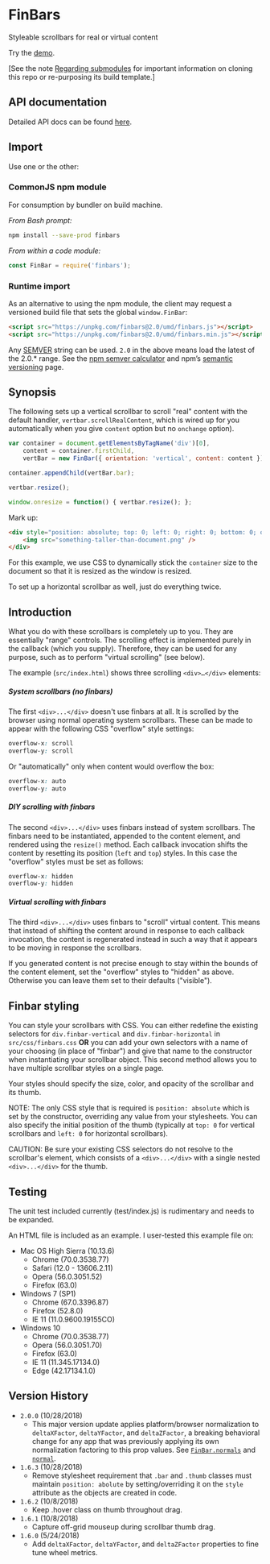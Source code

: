 # FinBars
Styleable scrollbars for real or virtual content

Try the [demo](https://fin-hypergrid.github.io/finbars/demo.html).

\[See the note [Regarding submodules](https://github.com/fin-hypergrid/rectangular#regarding-submodules) for important information on cloning this repo or re-purposing its build template.\]

## API documentation

Detailed API docs can be found [here](http://fin-hypergrid.github.io/finbars/doc/FinBar.html).

## Import

Use one or the other:

### CommonJS npm module
For consumption by bundler on build machine.

_From Bash prompt:_
```bash
npm install --save-prod finbars
```
_From within a code module:_
```javascript
const FinBar = require('finbars');
```

### Runtime import
As an alternative to using the npm module, the client may request a versioned build file that sets the global `window.FinBar`:
```html
<script src="https://unpkg.com/finbars@2.0/umd/finbars.js"></script>
<script src="https://unpkg.com/finbars@2.0/umd/finbars.min.js"></script>
```
Any [SEMVER](//semver.org) string can be used. `2.0` in the above means load the latest of the 2.0.* range. See the [npm semver calculator](//semver.npmjs.com) and npm’s [semantic versioning](https://docs.npmjs.com/misc/semver) page.

## Synopsis

The following sets up a vertical scrollbar to scroll "real" content with the default handler, `vertbar.scrollRealContent`, which is wired up for you automatically when you give `content` option but no `onchange` option).
```javascript
var container = document.getElementsByTagName('div')[0],
    content = container.firstChild,
    vertBar = new FinBar({ orientation: 'vertical', content: content });

container.appendChild(vertBar.bar);

vertbar.resize();

window.onresize = function() { vertbar.resize(); };

```
Mark up:
```html
<div style="position: absolute; top: 0; left: 0; right: 0; bottom: 0; overflow: hidden;">
    <img src="something-taller-than-document.png" />
</div>
```
For this example, we use CSS to dynamically stick the `container` size to the document so that it is resized as the window is resized.

To set up a horizontal scrollbar as well, just do everything twice.

## Introduction

What you do with these scrollbars is completely up to you. They are essentially "range" controls. The scrolling effect is implemented purely in the callback (which you supply). Therefore, they can be used for any purpose, such as to perform "virtual scrolling" (see below).

The example (`src/index.html`) shows three scrolling `<div>…</div>` elements:

##### System scrollbars (no finbars)
The first `<div>...</div>` doesn't use finbars at all. It is scrolled by the browser using normal operating system scrollbars. These can be made to appear with the following CSS "overflow" style settings:

```css
overflow-x: scroll
overflow-y: scroll
```

Or "automatically" only when content would overflow the box:

```css
overflow-x: auto
overflow-y: auto
```

##### DIY scrolling with finbars
The second `<div>...</div>` uses finbars instead of system scrollbars. The finbars need to be instantiated, appended to the content element, and rendered using the `resize()` method. Each callback invocation shifts the content by resetting its position (`left` and `top`) styles. In this case the "overflow" styles must be set as follows:

```css
overflow-x: hidden
overflow-y: hidden
```

##### Virtual scrolling with finbars

The third `<div>...</div>` uses finbars to "scroll" virtual content. This means that instead of shifting the content around in response to each callback invocation, the content is regenerated instead in such a way that it appears to be moving in response the scrollbars.

If you generated content is not precise enough to stay within the bounds of the content element, set the "overflow" styles to "hidden" as above. Otherwise you can leave them set to their defaults ("visible").

## Finbar styling

You can style your scrollbars with CSS. You can either redefine the existing selectors for `div.finbar-vertical` and `div.finbar-horizontal` in `src/css/finbars.css` **OR** you can add your own selectors with a name of your choosing (in place of "finbar") and give that name to the constructor when instantiating your scrollbar object. This second method allows you to have multiple scrollbar styles on a single page.

Your styles should specify the size, color, and opacity of the scrollbar and its thumb.

NOTE: The only CSS style that is required is `position: absolute` which is set by the constructor, overriding any value from your stylesheets. You can also specify the initial position of the thumb (typically at `top: 0` for vertical scrollbars and `left: 0` for horizontal scrollbars).

CAUTION: Be sure your existing CSS selectors do not resolve to the scrollbar's element, which consists of a `<div>...</div>` with a single nested `<div>...</div>` for the thumb.

## Testing

The unit test included currently (test/index.js) is rudimentary and needs to be expanded.

An HTML file is included as an example. I user-tested this example file on:

* Mac OS High Sierra (10.13.6)
    * Chrome (70.0.3538.77)
    * Safari (12.0 - 13606.2.11)
    * Opera (56.0.3051.52)
    * Firefox (63.0)
* Windows 7 (SP1)
    * Chrome (67.0.3396.87)
    * Firefox (52.8.0)
    * IE 11 (11.0.9600.19155CO)
* Windows 10
    * Chrome (70.0.3538.77)
    * Opera (56.0.3051.70)
    * Firefox (63.0)
    * IE 11 (11.345.17134.0)
    * Edge (42.17134.1.0)

## Version History
* `2.0.0` (10/28/2018)
   * This major version update applies platform/browser normalization to `deltaXFactor`, `deltaYFactor`, and `deltaZFactor`, a breaking behavioral change for any app that was previously applying its own normalization factoring to this prop values. See [`FinBar.normals`](https://fin-hypergrid.github.io/finbars/FinBar.html#.normals) and [`normal`](https://fin-hypergrid.github.io/finbars/FinBar.html#normal).
* `1.6.3` (10/28/2018)
   * Remove stylesheet requirement that `.bar` and `.thumb` classes must maintain `position: abolute` by setting/overriding it on the `style` attribute as the objects are created in code.
* `1.6.2` (10/8/2018)
   * Keep .hover class on thumb throughout drag.
* `1.6.1` (10/8/2018)
   * Capture off-grid mouseup during scrollbar thumb drag.
* `1.6.0` (5/24/2018)
   * Add `deltaXFactor`, `deltaYFactor`, and `deltaZFactor` properties to fine tune wheel metrics.
